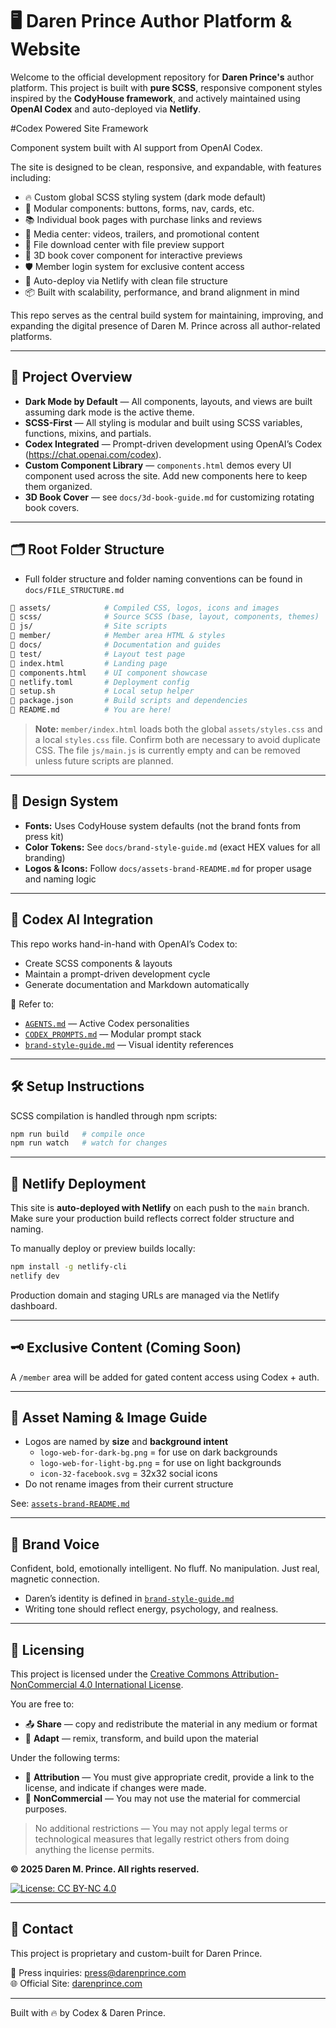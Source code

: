 
# 🖥️ Daren Prince Author Platform & Website

Welcome to the official development repository for **Daren Prince's** author platform. This project is built with **pure SCSS**, responsive component styles inspired by the **CodyHouse framework**, and actively maintained using **OpenAI Codex** and auto-deployed via **Netlify**.

#Codex Powered Site Framework

Component system built with AI support from OpenAI Codex.

The site is designed to be clean, responsive, and expandable, with features including:

- 🔥 Custom global SCSS styling system (dark mode default)
- 🧩 Modular components: buttons, forms, nav, cards, etc.
- 📚 Individual book pages with purchase links and reviews
- 🎥 Media center: videos, trailers, and promotional content
- 📁 File download center with file preview support
- 📕 3D book cover component for interactive previews
- 🛡️ Member login system for exclusive content access
- 🚀 Auto-deploy via Netlify with clean file structure
- 📦 Built with scalability, performance, and brand alignment in mind

This repo serves as the central build system for maintaining, improving, and expanding the digital presence of Daren M. Prince across all author-related platforms.

---

## 🎯 Project Overview

- **Dark Mode by Default** — All components, layouts, and views are built assuming dark mode is the active theme.
- **SCSS-First** — All styling is modular and built using SCSS variables, functions, mixins, and partials.
- **Codex Integrated** — Prompt-driven development using OpenAI’s Codex (https://chat.openai.com/codex).
- **Custom Component Library** — `components.html` demos every UI component used across the site. Add new components here to keep them organized.
- **3D Book Cover** — see `docs/3d-book-guide.md` for customizing rotating book covers.

---

## 🗂️ Root Folder Structure
- Full folder structure and folder naming conventions can be found in `docs/FILE_STRUCTURE.md`

```bash
📁 assets/            # Compiled CSS, logos, icons and images
📁 scss/              # Source SCSS (base, layout, components, themes)
📁 js/                # Site scripts
📁 member/            # Member area HTML & styles
📁 docs/              # Documentation and guides
📁 test/              # Layout test page
📄 index.html         # Landing page
📄 components.html    # UI component showcase
📄 netlify.toml       # Deployment config
📄 setup.sh           # Local setup helper
📄 package.json       # Build scripts and dependencies
📝 README.md          # You are here!
```

> **Note:** `member/index.html` loads both the global `assets/styles.css` and a local `styles.css` file. Confirm both are necessary to avoid duplicate CSS.
> The file `js/main.js` is currently empty and can be removed unless future scripts are planned.

---

## 🎨 Design System

- **Fonts:** Uses CodyHouse system defaults (not the brand fonts from press kit)
- **Color Tokens:** See `docs/brand-style-guide.md` (exact HEX values for all branding)
- **Logos & Icons:** Follow `docs/assets-brand-README.md` for proper usage and naming logic

---

## 🤖 Codex AI Integration

This repo works hand-in-hand with OpenAI’s Codex to:

- Create SCSS components & layouts
- Maintain a prompt-driven development cycle
- Generate documentation and Markdown automatically

📄 Refer to:
- [`AGENTS.md`](./docs/AGENTS.md) — Active Codex personalities
- [`CODEX_PROMPTS.md`](./docs/CODEX_PROMPTS.md) — Modular prompt stack
- [`brand-style-guide.md`](./docs/brand-style-guide.md) — Visual identity references

---

## 🛠️ Setup Instructions

SCSS compilation is handled through npm scripts:

```bash
npm run build   # compile once
npm run watch   # watch for changes
```

---

## 🚀 Netlify Deployment

This site is **auto-deployed with Netlify** on each push to the `main` branch.  
Make sure your production build reflects correct folder structure and naming.

To manually deploy or preview builds locally:

```bash
npm install -g netlify-cli
netlify dev
```

Production domain and staging URLs are managed via the Netlify dashboard.

---

## 🗝️ Exclusive Content (Coming Soon)

A `/member` area will be added for gated content access using Codex + auth.

---

## 👀 Asset Naming & Image Guide

- Logos are named by **size** and **background intent**
  - `logo-web-for-dark-bg.png` = for use on dark backgrounds
  - `logo-web-for-light-bg.png` = for use on light backgrounds
  - `icon-32-facebook.svg` = 32x32 social icons
- Do not rename images from their current structure

See: [`assets-brand-README.md`](./docs/assets-brand-README.md)

---

## 💬 Brand Voice

Confident, bold, emotionally intelligent. No fluff. No manipulation. Just real, magnetic connection.
- Daren’s identity is defined in [`brand-style-guide.md`](./docs/brand-style-guide.md)
- Writing tone should reflect energy, psychology, and realness.

---

## 📜 Licensing

This project is licensed under the [Creative Commons Attribution-NonCommercial 4.0 International License](http://creativecommons.org/licenses/by-nc/4.0/).

You are free to:

- 📤 **Share** — copy and redistribute the material in any medium or format  
- 🎨 **Adapt** — remix, transform, and build upon the material

Under the following terms:

- 🧠 **Attribution** — You must give appropriate credit, provide a link to the license, and indicate if changes were made.  
- 🚫 **NonCommercial** — You may not use the material for commercial purposes.

> No additional restrictions — You may not apply legal terms or technological measures that legally restrict others from doing anything the license permits.

**© 2025 Daren M. Prince. All rights reserved.**

[![License: CC BY-NC 4.0](https://img.shields.io/badge/License-CC%20BY--NC%204.0-lightgrey.svg)](http://creativecommons.org/licenses/by-nc/4.0/)

---

## 🔐 Contact

This project is proprietary and custom-built for Daren Prince.

📧 Press inquiries: [press@darenprince.com](mailto:press@darenprince.com)  
🌐 Official Site: [darenprince.com](https://darenprince.com)

---
Built with 🔥 by Codex & Daren Prince.
